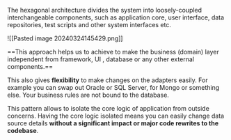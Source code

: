 The hexagonal architecture divides the system into loosely-coupled interchangeable components, such as application core, user interface, data repositories, test scripts and other system interfaces etc.

![[Pasted image 20240324145429.png]]

==This approach helps us to achieve to make the business (domain) layer independent from framework, UI , database or any other external components.==

This also gives **flexibility** to make changes on the adapters easily. For example you can swap out Oracle or SQL Server, for Mongo or something else. Your business rules are not bound to the database.

This pattern allows to isolate the core logic of application from outside concerns. Having the core logic isolated means you can easily change data source details **without a significant impact or major code rewrites to the codebase**.
